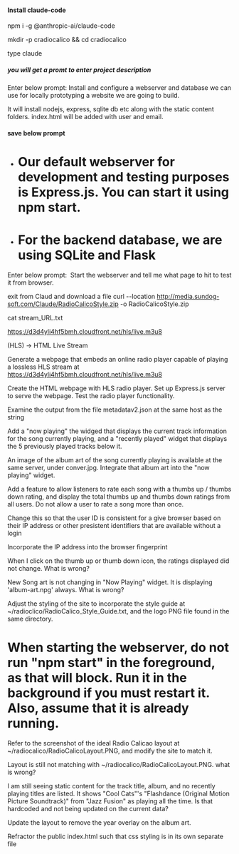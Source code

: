 
#### Install claude-code
npm i -g @anthropic-ai/claude-code

mkdir -p cradiocalico && cd cradiocalico

type claude

##### you will get a promt to enter project description
Enter below prompt:
Install and configure a webserver and database we can use for locally prototyping a website we are going to build.


It will install nodejs, express, sqlite db etc along with the static content folders. index.html will be added with user and email.

#### save below prompt 
- # Our default webserver for development and testing purposes is Express.js. You can start it using npm start.

- # For the backend database, we are using SQLite and Flask

Enter below prompt:
 Start the webserver and tell me what page to hit to test it from browser.


exit from Claud and download a file
curl --location http://media.sundog-soft.com/Claude/RadioCalicoStyle.zip -o RadioCalicoStyle.zip

cat stream_URL.txt

https://d3d4yli4hf5bmh.cloudfront.net/hls/live.m3u8

(HLS) -> HTML Live Stream

Generate a webpage that embeds an online radio player capable of playing a lossless HLS stream at https://d3d4yli4hf5bmh.cloudfront.net/hls/live.m3u8


Create the HTML webpage with HLS radio player. Set up Express.js server to serve the webpage. Test the radio player
  functionality.
  
  Examine the output from the file metadatav2.json at the same host as the string

Add a "now playing" the widged that displays the current track information for the song currently playing, and a "recently played" widget that displays the 5 previously played tracks below it.

An image of the album art of the song currently playing is available at the same server, under conver.jpg. Integrate that album art into the "now playing" widget.

Add a feature to allow listeners to rate each song with a thumbs up / thumbs down rating, and display the total thumbs up and thumbs down ratings from all users. Do not allow a user to rate a song more than once.

Change this so that the user ID is consistent for a give browser based on their IP address or other presistent identifiers that are available without a login

Incorporate the IP address into the browser fingerprint

When I click on the thumb up or thumb down icon, the ratings displayed did not change. What is wrong?

New Song art is not changing in "Now Playing" widget. It is displaying 'album-art.npg' always.  What is wrong?

Adjust the styling of the site to incorporate the style guide at ~/radioclico/RadioCalico_Style_Guide.txt, and the logo PNG file found in the same directory.

# When starting the webserver, do not run "npm start" in the foreground, as that will block. Run it in the background if you must restart it. Also, assume that it is already running.

Refer to the screenshot of the ideal Radio Calicao layout at ~/radiocalico/RadioCalicoLayout.PNG, and modify the site to match it.

Layout is still not matching with ~/radiocalico/RadioCalicoLayout.PNG. what is wrong?

I am still seeing static content for the track title, album, and no recently playing titles are listed. It shows "Cool Cats"'s "Flashdance (Original Motion Picture Soundtrack)" from "Jazz Fusion" as playing all the time. Is that hardcoded and not being updated on the current data?

Update the layout to remove the year overlay on the album art.

Refractor the public index.html such that css styling is in its own separate file


